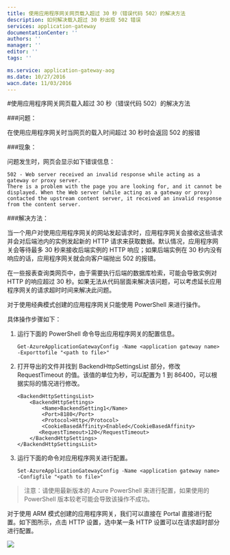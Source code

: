 ```yaml
---
title: 使用应用程序网关网页载入超过 30 秒（错误代码 502）的解决方法
description: 如何解决载入超过 30 秒出现 502 错误
services: application-gateway
documentationCenter: ''
authors: ''
manager: ''
editor: ''
tags: ''

ms.service: application-gateway-aog
ms.date: 10/27/2016
wacn.date: 11/03/2016
---
```


#使用应用程序网关网页载入超过 30 秒（错误代码 502）的解决方法

###问题：

在使用应用程序网关时当网页的载入时间超过 30 秒时会返回 502 的报错

###现象：

问题发生时，网页会显示如下错误信息：

```
502 - Web server received an invalid response while acting as a gateway or proxy server.
There is a problem with the page you are looking for, and it cannot be displayed. When the Web server (while acting as a gateway or proxy) contacted the upstream content server, it received an invalid response from the content server.
```

###解决方法：

当一个用户对使用应用程序网关的网站发起请求时，应用程序网关会接收这些请求并会对后端池内的实例发起新的 HTTP 请求来获取数据。默认情况，应用程序网关会等待最多 30 秒来接收后端实例的 HTTP 响应；如果后端实例在 30 秒内没有响应的话，应用程序网关就会向客户端抛出 502 的报错。

在一些报表查询类网页中，由于需要执行后端的数据库检索，可能会导致实例对 HTTP 的响应超过 30 秒。如果无法从代码层面来解决该问题，可以考虑延长应用程序网关的请求超时时间来解决此问题。

对于使用经典模式创建的应用程序网关只能使用 PowerShell 来进行操作。

具体操作步骤如下：

1. 运行下面的 PowerShell 命令导出应用程序网关的配置信息。

    ```
    Get-AzureApplicationGatewayConfig -Name <application gateway name> -Exporttofile "<path to file>"
    ```

2. 打开导出的文件并找到 BackendHttpSettingsList 部分，修改 RequestTimeout 的值。该值的单位为秒，可以配置为 1 到 86400，可以根据实际的情况进行修改。

    ```
    <BackendHttpSettingsList>
        <BackendHttpSettings>
            <Name>BackendSetting1</Name>
            <Port>8180</Port>
            <Protocol>Http</Protocol>
            <CookieBasedAffinity>Enabled</CookieBasedAffinity>
           <RequestTimeout>120</RequestTimeout>
        </BackendHttpSettings>
    </BackendHttpSettingsList>
    ```

3. 运行下面的命令对应用程序网关进行配置。

    ```
    Set-AzureApplicationGatewayConfig -Name <application gateway name> -Configfile "<path to file>"
    ```

>注意：请使用最新版本的 Azure PowerShell 来进行配置，如果使用的 PowerShell 版本较老可能会导致该操作不成功。

对于使用 ARM 模式创建的应用程序网关，我们可以直接在 Portal 直接进行配置。如下图所示，点击 HTTP 设置，选中某一条 HTTP 设置可以在请求超时部分进行配置。

![](./media/aog-web-app-timeout-30s/timeout.png)